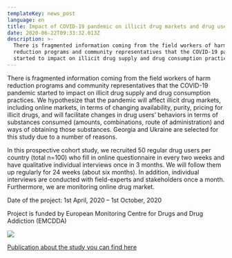 ```yaml
---
templateKey: news_post
language: en
title: Impact of COVID-19 pandemic on illicit drug markets and drug users’ behavior
date: 2020-06-22T09:33:32.013Z
description: >-
  There is fragmented information coming from the field workers of harm
  reduction programs and community representatives that the COVID-19 pandemic
  started to impact on illicit drug supply and drug consumption practices.
---
```

There is fragmented information coming from the field workers of harm reduction programs and community representatives that the COVID-19 pandemic started to impact on illicit drug supply and drug consumption practices. We hypothesize that the pandemic will affect illicit drug markets, including online markets, in terms of changing availability, purity, pricing for illicit drugs, and will facilitate changes in drug users’ behaviors in terms of substances consumed (amounts, combinations, route of administration) and ways of obtaining those substances. Georgia and Ukraine are selected for this study due to a number of reasons.

In this prospective cohort study, we recruited 50 regular drug users per country (total n=100) who fill in online questionnaire in every two weeks and have qualitative individual interviews once in 3 months. We will follow them up regularly for 24 weeks (about six months). In addition, individual interviews are conducted with field-experts and stakeholders once a month. Furthermore, we are monitoring online drug market.

Date of the project: 1st April, 2020 – 1st October, 2020

Project is funded by European Monitoring Centre for Drugs and Drug Addiction (EMCDDA)

<div class="image-list">

![](/media/uploads/covid19-cdc-unsplash.jpg)

</div>

[ Publication about the study you can find here](https://altgeorgia.ge/media/uploads/covid-cohort-ge_report_final.pdf)
